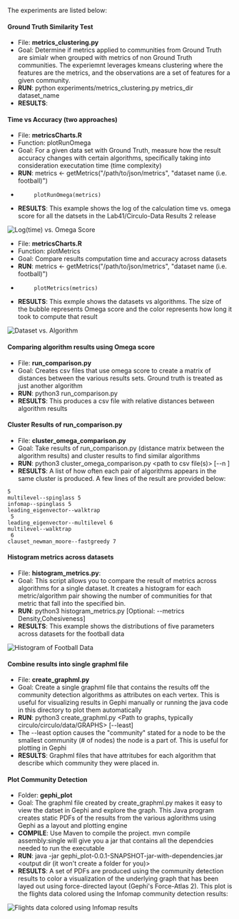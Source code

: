 The experiments are listed below:


#### Ground Truth Similarity Test
- File: __metrics_clustering.py__
- Goal: Determine if metrics applied to communities from Ground Truth are simialr when grouped with metrics of non Ground Truth communities. The experiemnt leverages kmeans clustering where the features are the metrics, and the observations are a set of features for a given community.
- __RUN__: python experiments/metrics_clustering.py metrics_dir dataset_name
- __RESULTS__:

#### Time vs Accuracy (two approaches)
- File: __metricsCharts.R__
- Function: plotRunOmega
- Goal: For a given data set with Ground Truth, measure how the result accuracy changes with certain algorithms, specifically taking into consideration executation time (time complexity)
- __RUN__: metrics <- getMetrics("/path/to/json/metrics", "dataset name (i.e. football)")
-          plotRunOmega(metrics)
- __RESULTS__: This example shows the log of the calculation time vs. omega score for all the datsets in the Lab41/Circulo-Data Results 2 release

![Log(time) vs. Omega Score](images/time_vs_omega.png)

- File: __metricsCharts.R__
- Function: plotMetrics
- Goal: Compare results computation time and accuracy across datasets
- __RUN__: metrics <- getMetrics("/path/to/json/metrics", "dataset name (i.e. football)")
-          plotMetrics(metrics)
- __RESULTS__: This exmple shows the datasets vs algorithms. The size of the bubble represents Omega score and the color represents how long it took to compute that result

![Dataset vs. Algorithm](images/bubble_plot.png)

#### Comparing algorithm results using Omega score
- File: __run_comparison.py__
- Goal: Creates csv files that use omega score to create a matrix of distances between the various results sets. Ground truth is treated as just another algorithm
- __RUN__: python3 run_comparison.py <Path to results json files> <output path for csv files> 
- __RESULTS__: This produces a csv file with relative distances between algorithm results

#### Cluster Results of run_comparison.py
- File: __cluster_omega_comparison.py__
- Goal: Take results of run_comparison.py (distance matrix between the algorithm results) and cluster results to find similar algorithms
- __RUN__: python3 cluster_omega_comparison.py <path to csv file(s)> [--n <number of clusters desired>]
- __RESULTS__: A list of how often each pair of algorithms appears in the same cluster is produced. A few lines of the result are provided below:
``` 
5
multilevel--spinglass 5
infomap--spinglass 5
leading_eigenvector--walktrap
 5
leading_eigenvector--multilevel 6
multilevel--walktrap
 6
clauset_newman_moore--fastgreedy 7
```

#### Histogram metrics across datasets
- File: __histogram_metrics.py__:
- Goal: This script allows you to compare the result of metrics across algorithms for a single dataset. It creates a histogram for each metric/algorithm pair showing the number of communities for that metric that fall into the specified bin. 
- __RUN__: python3 histogram_metrics.py <folder of your metrics json file> <Dataset desired i.e. amazon> [Optional: --metrics Density,Cohesiveness]
- __RESULTS__: This example shows the distributions of five parameters across datasets for the football data

![Histogram of Football Data ](images/football_histogram.png)

#### Combine results into single graphml file
- File: __create_graphml.py__
- Goal: Create a single graphml file that contains the results off the community detection algorithms as attributes on each vertex. This is useful for visualizing results in Gephi manually or running the java code in this directory to plot them automatically
- __RUN__: python3 create_graphml.py <path to results json files> <Path to graphs, typically circulo/circulo/data/GRAPHS> <output directory for new graphml files> [--least]
-   The --least option causes the "community" stated for a node to be the smallest community (# of nodes) the node is a part of. This is useful for plotting in Gephi
- __RESULTS__: Graphml files that have attritubes for each algorithm that describe which community they were placed in.

#### Plot Community Detection 
- Folder: __gephi_plot__
- Goal: The graphml file created by create_graphml.py makes it easy to view the datset in Gephi and explore the graph. This Java program creates static PDFs of the results from the various aglorithms using Gephi as a layout and plotting engine
- __COMPILE__: Use Maven to compile the project. mvn compile assembly:single will give you a jar that contains all the dependcies needed to run the executable
- __RUN__: java -jar gephi_plot-0.0.1-SNAPSHOT-jar-with-dependencies.jar <Directory with graphml files or graphml file> <output dir (it won't create a folder for you)>
- __RESULTS__: A set of PDFs are produced using the community detection results to color a visualization of the underlying graph that has been layed out using force-directed layout (Gephi's Force-Atlas 2). This plot is the flights data colored using the Infomap community detection results:

![Flights data colored using Infomap results](images/flights_algo_infomap.png)


